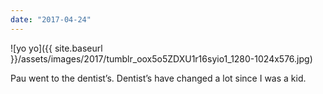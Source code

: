 ```yaml
---
date: "2017-04-24"
---
```


![yo yo]({{ site.baseurl }}/assets/images/2017/tumblr_oox5o5ZDXU1r16syio1_1280-1024x576.jpg)

Pau went to the dentist’s. Dentist’s have changed a lot since I was a kid.
